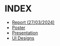 # INDEX 
* [Report (27/03/2024)](https://github.com/Chanchalsanthosh/TBI-Website/blob/main/Documents/REPORT(27-3-24).PDF)
* [Poster](https://github.com/Chanchalsanthosh/TBI-Website/blob/main/Documents/Poster.pdf)
* [Presentation](https://github.com/Chanchalsanthosh/TBI-Website/blob/main/Documents/TBI_WEBSITE(PPT).pdf)
* [UI Designs](https://github.com/Chanchalsanthosh/TBI-Website/tree/main/Documents/Design-UI-Images)
